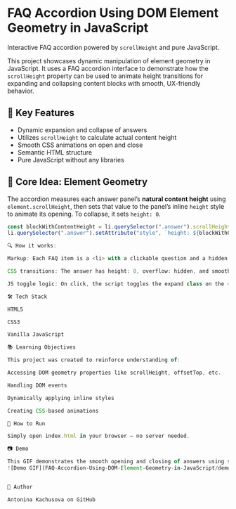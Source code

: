 # FAQ Accordion Using DOM Element Geometry in JavaScript  
Interactive FAQ accordion powered by `scrollHeight` and pure JavaScript.

This project showcases dynamic manipulation of element geometry in JavaScript. It uses a FAQ accordion interface to demonstrate how the `scrollHeight` property can be used to animate height transitions for expanding and collapsing content blocks with smooth, UX-friendly behavior.

## 🧩 Key Features

- Dynamic expansion and collapse of answers  
- Utilizes `scrollHeight` to calculate actual content height  
- Smooth CSS animations on open and close  
- Semantic HTML structure  
- Pure JavaScript without any libraries  

## 🧠 Core Idea: Element Geometry

The accordion measures each answer panel’s **natural content height** using `element.scrollHeight`, then sets that value to the panel’s inline `height` style to animate its opening. To collapse, it sets `height: 0`.

```js
const blockWithContentHeight = li.querySelector(".answer").scrollHeight;
li.querySelector(".answer").setAttribute("style", `height: ${blockWithContentHeight}px;`);

🔍 How it works:

Markup: Each FAQ item is a <li> with a clickable question and a hidden answer block.

CSS transitions: The answer has height: 0, overflow: hidden, and smooth transition effects on height and background-color.

JS toggle logic: On click, the script toggles the expand class on the <li>, sets the calculated height to open, and resets to 0px to close.

🛠 Tech Stack

HTML5

CSS3

Vanilla JavaScript

📚 Learning Objectives

This project was created to reinforce understanding of:

Accessing DOM geometry properties like scrollHeight, offsetTop, etc.

Handling DOM events

Dynamically applying inline styles

Creating CSS-based animations

🔧 How to Run

Simply open index.html in your browser — no server needed.

📷 Demo

This GIF demonstrates the smooth opening and closing of answers using scrollHeight and animation classes.
![Demo GIF](FAQ-Accordion-Using-DOM-Element-Geometry-in-JavaScript/demo/demo.gif)


🔗 Author

Antonina Kachusova on GitHub 
